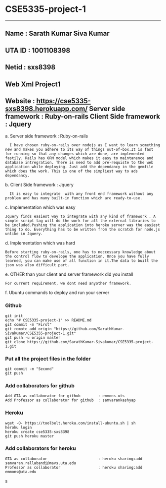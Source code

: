 # CSE5335-project-1
-----------

Name	: Sarath Kumar Siva Kumar
-----------

UTA ID	: 1001108398
-----------

Netid	: sxs8398
-----------

Web Xml Project1
-----------

Website               : https://cse5335-sxs8398.herokuapp.com/
Server side framework : Ruby-on-rails
Client Side framework : Jquery
-----------

a. Server side framework : Ruby-on-rails

      I have chosen ruby-on-rails over nodejs as I want to learn something new and makes you adhere to its way of things out-of-box.It is fast for running so that any changes which are done, are implemented fastily. Rails has ORM model which makes it easy to maintanence and database intregration. There is need to add pre-requiste to the web application while deploying. Just add the dependancy in the gemfile which does the work. This is one of the simpliest way to ads dependancy.

b. Client Side framework : Jquery

      It is easy to integrate  with any front end framework without any problem and has many built-in function which are ready-to-use.

c. Implementation which was easy

    Jquery finds easiest way to integrate with any kind of framework . A simple script tag will do the work for all the external libraries to be included.Pushing the application into heroku server was the easiest thing to do. Everything has to be written from the scratch for node.js unlike in Jquery.

d. Implementation which was hard

    Before starting ruby-on-rails, one has to neccessary knowledge about the control flow to develope the application. Once you have fully learned, you can make use of all function in it.The data to built the json was also difficult part.

e. OTHER than your client and server framework did you install

    For current requirement, we dont need anyother framework.

f. Ubuntu commands to deploy and run your server

### Github

    git init
    echo "# CSE5335-project-1" >> README.md
    git commit -m "First"
    git remote add origin "https://github.com/SarathKumar-Sivakumar/CSE5355-project-1.git"
    git push -u origin master
    git clone https://github.com/SarathKumar-Sivakumar/CSE5335-project-1.git
  
### Put all the project files in the folder

    git commit -m "Second"
    git push
  
### Add collaborators for github

    Add GTA as collaborator for github        : emmons-uts
    Add Professor as collaborator for github  : samvarankashyap

### Heroku

    wget -O- https://toolbelt.heroku.com/install-ubuntu.sh | sh
    heroku login
    heroku create cse5335-sxs8398
    git push heroku master

### Add collaborators for heroku

    GTA as collaborator                       : heroku sharing:add samvaran.rallabandi@mavs.uta.edu
    Professor as collaborator                 : heroku sharing:add emmons@uta.edu
    
s
